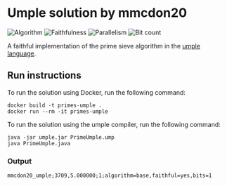 # Umple solution by mmcdon20

![Algorithm](https://img.shields.io/badge/Algorithm-base-green)
![Faithfulness](https://img.shields.io/badge/Faithful-yes-green)
![Parallelism](https://img.shields.io/badge/Parallel-no-green)
![Bit count](https://img.shields.io/badge/Bits-1-green)

A faithful implementation of the prime sieve algorithm in the [umple language](https://cruise.umple.org/umple/).

## Run instructions

To run the solution using Docker, run the following command:

```
docker build -t primes-umple .
docker run --rm -it primes-umple
```

To run the solution using the umple compiler, run the following command:

```
java -jar umple.jar PrimeUmple.ump
java PrimeUmple.java
```

### Output

```
mmcdon20_umple;3709,5.000000;1;algorithm=base,faithful=yes,bits=1
```
